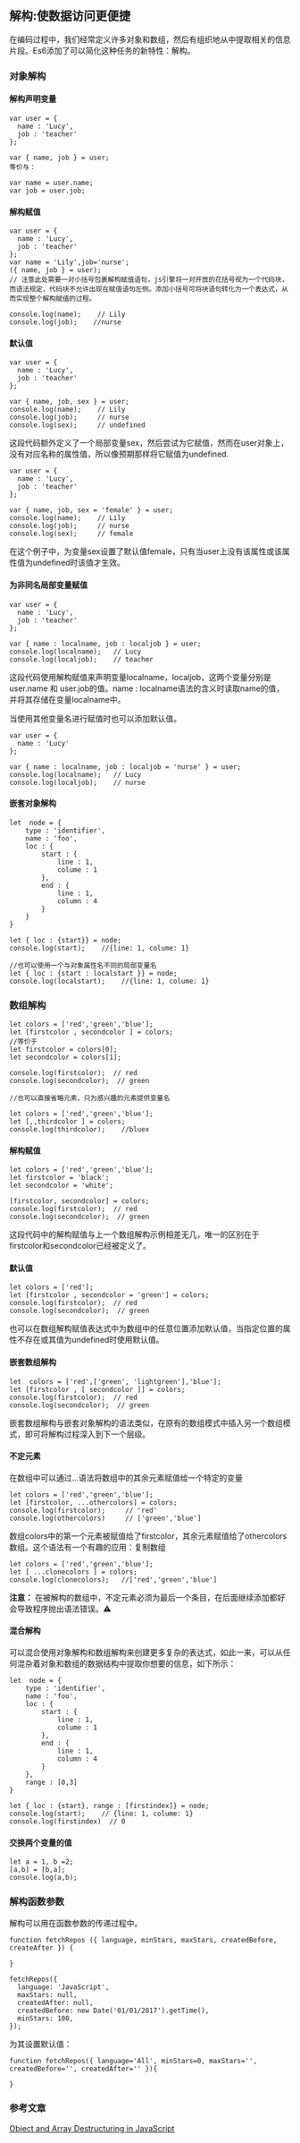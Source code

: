 ## 解构:使数据访问更便捷

在编码过程中，我们经常定义许多对象和数组，然后有组织地从中提取相关的信息片段。Es6添加了可以简化这种任务的新特性：解构。

### 对象解构
#### 解构声明变量
```
var user = {
  name : 'Lucy',
  job : 'teacher'
};

var { name, job } = user;
等价与：

var name = user.name;
var job = user.job;
```

#### 解构赋值
```
var user = {
  name : 'Lucy',
  job : 'teacher'
};
var name = 'Lily',job='nurse';
({ name, job } = user); 
// 注意此处需要一对小括号包裹解构赋值语句，js引擎将一对开放的花括号视为一个代码块，而语法规定，代码块不允许出现在赋值语句左侧。添加小括号可将块语句转化为一个表达式，从而实现整个解构赋值的过程。

console.log(name);    // Lily
console.log(job);    //nurse
```
#### 默认值
```
var user = {
  name : 'Lucy',
  job : 'teacher'
};

var { name, job, sex } = user;
console.log(name);    // Lily
console.log(job);     // nurse
console.log(sex);     // undefined
```

这段代码额外定义了一个局部变量sex，然后尝试为它赋值，然而在user对象上，没有对应名称的属性值，所以像预期那样将它赋值为undefined.

```
var user = {
  name : 'Lucy',
  job : 'teacher'
};

var { name, job, sex = 'female' } = user;
console.log(name);    // Lily
console.log(job);     // nurse
console.log(sex);     // female
```
在这个例子中，为变量sex设置了默认值female，只有当user上没有该属性或该属性值为undefined时该值才生效。

#### 为非同名局部变量赋值
```
var user = {
  name : 'Lucy',
  job : 'teacher'
};

var { name : localname, job : localjob } = user;
console.log(localname);   // Lucy
console.log(localjob);    // teacher
```
这段代码使用解构赋值来声明变量localname，localjob，这两个变量分别是user.name 和 user.job的值。name : localname语法的含义时读取name的值，并将其存储在变量localname中。

当使用其他变量名进行赋值时也可以添加默认值。
```
var user = {
  name : 'Lucy'
};

var { name : localname, job : localjob = 'nurse' } = user;
console.log(localname);   // Lucy
console.log(localjob);    // nurse
```

#### 嵌套对象解构
```
let  node = {
    type : 'identifier',
    name : 'foo',
    loc : {
        start : {
            line : 1,
            colume : 1
        },
        end : {
            line : 1,
            column : 4
        }
    }
}

let { loc : {start}} = node;
console.log(start);    //{line: 1, colume: 1}

//也可以使用一个与对象属性名不同的局部变量名
let { loc : {start : localstart }} = node;
console.log(localstart);    //{line: 1, colume: 1}
```

### 数组解构
```
let colors = ['red','green','blue'];
let [firstcolor , secondcolor ] = colors;
//等价于
let firstcolor = colors[0];
let secondcolor = colors[1];

console.log(firstcolor);  // red
console.log(secondcolor);  // green

//也可以直接省略元素，只为感兴趣的元素提供变量名

let colors = ['red','green','blue'];
let [,,thirdcolor ] = colors;
console.log(thirdcolor);    //bluex
```
#### 解构赋值
```
let colors = ['red','green','blue'];
let firstcolor = 'black';
let secondcolor = 'white';

[firstcolor, secondcolor] = colors;
console.log(firstcolor);  // red
console.log(secondcolor);  // green
```
这段代码中的解构赋值与上一个数组解构示例相差无几，唯一的区别在于firstcolor和secondcolor已经被定义了。
#### 默认值
```
let colors = ['red'];
let [firstcolor , secondcolor = 'green'] = colors;
console.log(firstcolor);  // red
console.log(secondcolor);  // green
```
也可以在数组解构赋值表达式中为数组中的任意位置添加默认值，当指定位置的属性不存在或其值为undefined时使用默认值。
#### 嵌套数组解构
```
let  colors = ['red',['green', 'lightgreen'],'blue'];
let [firstcolor , [ secondcolor ]] = colors;
console.log(firstcolor);  // red
console.log(secondcolor);  // green
```
嵌套数组解构与嵌套对象解构的语法类似，在原有的数组模式中插入另一个数组模式，即可将解构过程深入到下一个层级。
#### 不定元素
在数组中可以通过...语法将数组中的其余元素赋值给一个特定的变量
```
let colors = ['red','green','blue'];
let [firstcolor, ...othercolors] = colors;
console.log(firstcolor);     // 'red'
console.log(othercolors)     // ['green','blue']
```
数组colors中的第一个元素被赋值给了firstcolor，其余元素赋值给了othercolors数组。这个语法有一个有趣的应用：复制数组
```
let colors = ['red','green','blue'];
let [ ...clonecolors ] = colors;
console.log(clonecolors);   //['red','green','blue']
```
**注意：** 在被解构的数组中，不定元素必须为最后一个条目，在后面继续添加都好会导致程序抛出语法错误。⚠️
#### 混合解构
可以混合使用对象解构和数组解构来创建更多复杂的表达式，如此一来，可以从任何混杂着对象和数组的数据结构中提取你想要的信息，如下所示：
```
let  node = {
    type : 'identifier',
    name : 'foo',
    loc : {
        start : {
            line : 1,
            colume : 1
        },
        end : {
            line : 1,
            column : 4
        }
    },
    range : [0,3]
}

let { loc : {start}, range : [firstindex]} = node;
console.log(start);    // {line: 1, colume: 1}
console.log(firstindex)  // 0 
```
#### 交换两个变量的值
```
let a = 1, b =2;
[a,b] = [b,a];
console.log(a,b);
```
### 解构函数参数
解构可以用在函数参数的传递过程中。
```
function fetchRepos ({ language, minStars, maxStars, createdBefore, createAfter }) {

}

fetchRepos({
  language: 'JavaScript',
  maxStars: null,
  createdAfter: null,
  createdBefore: new Date('01/01/2017').getTime(),
  minStars: 100,
});
```
为其设置默认值：
```
function fetchRepos({ language='All', minStars=0, maxStars='', createdBefore='', createdAfter='' }){

}
```
### 参考文章
[Object and Array Destructuring in JavaScript](https://tylermcginnis.com/object-array-destructuring/)